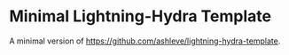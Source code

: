 # Minimal Lightning-Hydra Template

A minimal version of https://github.com/ashleve/lightning-hydra-template. 
